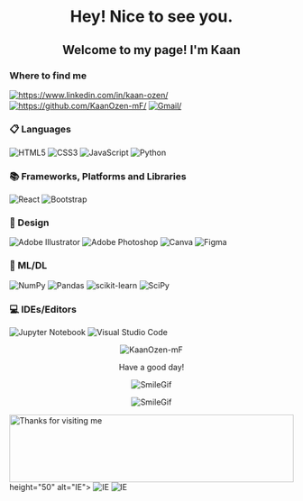 <h1 align="center"> Hey! Nice to see you.</h1>
<h2 align="center"> Welcome to my page!
 I'm Kaan 
</h2>


<h3 align="left">Where to find me</h3>
<p align="left">
<a href="https://linkedin.com/in/kaan-ozen/" target="blank"><img align="center" src="https://img.shields.io/badge/LinkedIn-0077B5?style=for-the-badge&logo=linkedin&logoColor=white" alt="https://www.linkedin.com/in/kaan-ozen/"/></a>
<a href="https://github.com/KaanOzen-mF/" target="blank"><img align="center" src="https://img.shields.io/badge/GitHub-100000?style=for-the-badge&logo=github&logoColor=white" alt="https://github.com/KaanOzen-mF/"/></a>
<a href="mailto:kaanozn98@gmail.com" target="blank"><img align="center" src="https://img.shields.io/badge/Gmail-D14836?style=for-the-badge&logo=gmail&logoColor=white" alt="Gmail/"/></a>

</p>

<h3 align="left">📋 Languages</h3>
<p>
<img src="https://img.shields.io/badge/html5-%23E34F26.svg?style=for-the-badge&logo=html5&logoColor=white" alt="HTML5">  
<img src="https://img.shields.io/badge/css3-%231572B6.svg?style=for-the-badge&logo=css3&logoColor=white" alt="CSS3">  
<img src="https://img.shields.io/badge/javascript-%23323330.svg?style=for-the-badge&logo=javascript&logoColor=%23F7DF1E" alt="JavaScript">
<img src="https://img.shields.io/badge/python-3670A0?style=for-the-badge&logo=python&logoColor=ffdd54" alt="Python">  
</p>

<h3 align="left">📚 Frameworks, Platforms and Libraries</h3>
<p>
<img src="https://img.shields.io/badge/react-%2320232a.svg?style=for-the-badge&logo=react&logoColor=%2361DAFB" alt="React">  
<img src="https://img.shields.io/badge/bootstrap-%23563D7C.svg?style=for-the-badge&logo=bootstrap&logoColor=white" alt="Bootstrap">  
</p>


<h3 align="left">🎨 Design</h3>
<p>
<img src="https://img.shields.io/badge/adobe%20illustrator-%23FF9A00.svg?style=for-the-badge&logo=adobe%20illustrator&logoColor=white" alt="Adobe Illustrator">  
<img src="https://img.shields.io/badge/adobe%20photoshop-%2331A8FF.svg?style=for-the-badge&logo=adobe%20photoshop&logoColor=white" alt="Adobe Photoshop">  
<img src="https://img.shields.io/badge/Canva-%2300C4CC.svg?style=for-the-badge&logo=Canva&logoColor=white" alt="Canva">  
<img src="https://img.shields.io/badge/figma-%23F24E1E.svg?style=for-the-badge&logo=figma&logoColor=white" alt="Figma">  
</p>

 <h3 align="left"> 🍗 ML/DL</h3>
<p>
<img src="https://img.shields.io/badge/numpy-%23013243.svg?style=for-the-badge&logo=numpy&logoColor=white" alt="NumPy">  
<img src="https://img.shields.io/badge/pandas-%23150458.svg?style=for-the-badge&logo=pandas&logoColor=white" alt="Pandas">  
<img src="https://img.shields.io/badge/scikit--learn-%23F7931E.svg?style=for-the-badge&logo=scikit-learn&logoColor=white" alt="scikit-learn">
<img src="https://img.shields.io/badge/SciPy-%230C55A5.svg?style=for-the-badge&logo=scipy&logoColor=%white" alt="SciPy">   
 
<h3 align="left">💻 IDEs/Editors</h3>
<p> 
<img src="https://img.shields.io/badge/jupyter-%23FA0F00.svg?style=for-the-badge&logo=jupyter&logoColor=white" alt="Jupyter Notebook">  
<img src="https://img.shields.io/badge/Visual%20Studio%20Code-0078d7.svg?style=for-the-badge&logo=visual-studio-code&logoColor=white" alt="Visual Studio Code">  
</p>

<p align="center"><img align="center" src="https://github-readme-stats.vercel.app/api/top-langs?username=KaanOzen-mF&show_icons=true&locale=en&layout=compact" alt="KaanOzen-mF" /></p>

<p align="center">Have a good day! </p>
<p align="center"> <img src="https://raw.githubusercontent.com/fnky/fnky/fnky/img/smile.gif" alt="SmileGif">  </p>

<p align="center"> <img src="https://camo.githubusercontent.com/c8603029e1d7baade74d71c1823bdcdbaa61f08c2bf062a483e02e0f4ace034c/68747470733a2f2f692e67697068792e636f6d2f5254684e30684f5332474f344d2e676966" alt="SmileGif">  </p>
<img height="120" alt="Thanks for visiting me" width="100%" src="https://raw.githubusercontent.com/BrunnerLivio/brunnerlivio/master/images/marquee.svg" style="max-width: 100%;">
     height="50" alt="IE">  
<img src="https://raw.githubusercontent.com/BrunnerLivio/brunnerlivio/master/images/notepad.gif" alt="IE">  
     <img src="https://raw.githubusercontent.com/BrunnerLivio/brunnerlivio/master/images/noframes.gif" alt="IE">  
   
<p>
     

